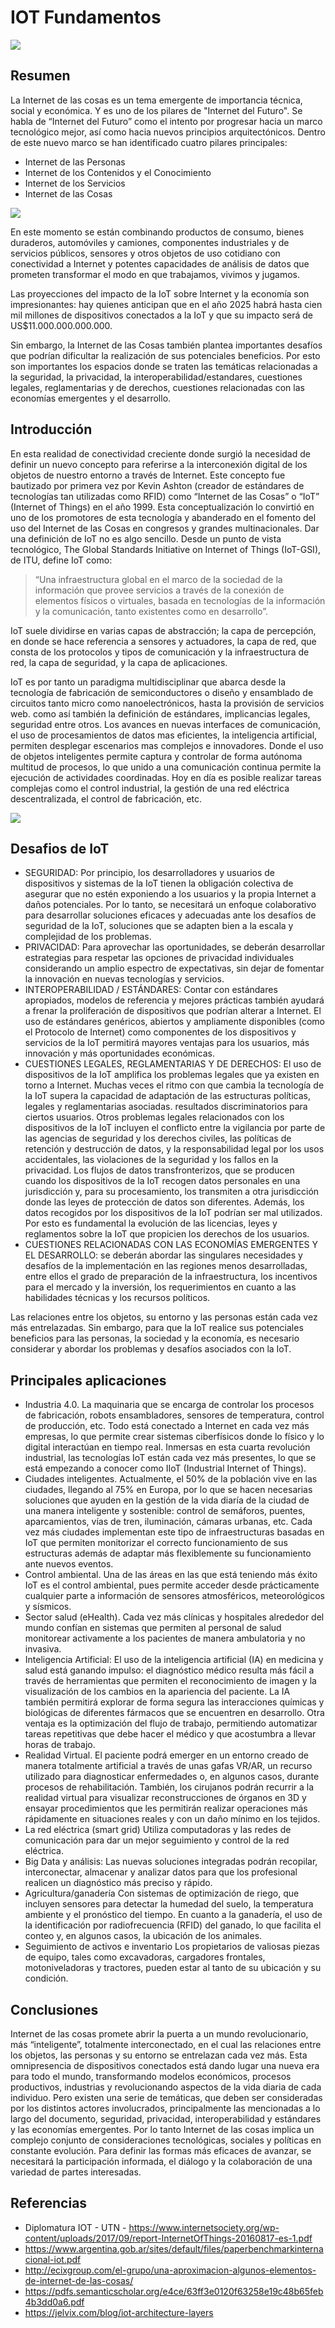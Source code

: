 # IOT Fundamentos

![](/01-IOT_fundamentals/assets/iot.png)

## Resumen
La Internet de las cosas es un tema emergente de importancia técnica, social y económica. Y es uno de los pilares de "Internet del Futuro".
Se habla de “Internet del Futuro” como el intento por progresar hacia un marco tecnológico mejor, así como hacia nuevos principios arquitectónicos. Dentro de este nuevo marco se han identificado cuatro pilares principales:

- Internet de las Personas
- Internet de los Contenidos y el Conocimiento
- Internet de los Servicios
- Internet de las Cosas

![](/01-IOT_fundamentals/assets/iot_diagram.png)

En este momento se están combinando productos de consumo, bienes duraderos, automóviles y camiones, componentes industriales y de servicios públicos, sensores y otros objetos de uso cotidiano con conectividad a Internet y potentes capacidades de análisis de datos que prometen transformar el modo en que trabajamos, vivimos y jugamos.

Las proyecciones del impacto de la IoT sobre Internet y la economía son impresionantes: hay quienes anticipan que en el año 2025 habrá hasta cien mil millones de dispositivos conectados a la IoT y que su impacto será de US$11.000.000.000.000.

Sin embargo, la Internet de las Cosas también plantea importantes desafíos que podrían dificultar la realización de sus potenciales beneficios. Por esto son importantes los espacios donde se traten las temáticas relacionadas a la seguridad, la privacidad, la interoperabilidad/estandares, cuestiones legales, reglamentarias y de derechos, cuestiones relacionadas con las economías emergentes y el desarrollo.



## Introducción

En esta realidad de conectividad creciente donde surgió la necesidad de definir un nuevo concepto para referirse a la interconexión digital de los objetos de nuestro entorno a través de Internet. Este concepto fue bautizado por primera vez por Kevin Ashton (creador de estándares de tecnologías tan utilizadas como RFID) como “Internet de las Cosas” o “IoT” (Internet of Things) en el año 1999. Esta conceptualización lo convirtió en uno de los promotores de esta tecnología y abanderado en el fomento del uso del Internet de las Cosas en congresos y grandes multinacionales. Dar una definición de IoT no es algo sencillo. Desde un punto de vista tecnológico, The Global Standards Initiative on Internet of Things (IoT-GSI), de ITU, define IoT como:

> “Una infraestructura global en el marco de la sociedad de la información que provee servicios a través de la conexión de elementos físicos o virtuales, basada en tecnologías de la información y la comunicación, tanto existentes como en desarrollo”.

IoT suele dividirse en varias capas de abstracción; la capa de percepción, en donde se hace referencia a sensores y actuadores, la capa de red, que consta de los protocolos y tipos de comunicación y la infraestructura de red, la capa de seguridad, y la capa de aplicaciones.

IoT es por tanto un paradigma multidisciplinar que abarca desde la tecnología de fabricación de semiconductores o diseño y ensamblado de circuitos tanto micro como nanoelectrónicos, hasta la provisión de servicios web. como así también la definición de estándares, implicancias legales, seguridad entre otros.
Los avances en nuevas interfaces de comunicación, el uso de procesamientos de datos mas eficientes, la inteligencia artificial, permiten desplegar escenarios mas complejos e innovadores. Donde el uso de objetos inteligentes permite captura y controlar de forma autónoma multitud de procesos, lo que unido a una comunicación continua permite la ejecución de actividades coordinadas. Hoy en día es posible realizar tareas complejas como el control industrial, la gestión de una red eléctrica descentralizada, el control de fabricación, etc.


![](/01-IOT_fundamentals/assets/four-layer-iot-architecture-966x897.png)



## Desafios de IoT
- SEGURIDAD: Por principio, los desarrolladores y usuarios de dispositivos y sistemas de la IoT tienen la obligación colectiva de asegurar que no estén exponiendo a los usuarios y la propia Internet a daños potenciales. Por lo tanto, se necesitará un enfoque colaborativo para desarrollar soluciones eficaces y adecuadas ante los desafíos de seguridad de la IoT, soluciones que se adapten bien a la escala y complejidad de los problemas. 
- PRIVACIDAD: Para aprovechar las oportunidades, se deberán desarrollar estrategias para respetar las opciones de privacidad individuales considerando un amplio espectro de expectativas, sin dejar de fomentar la innovación en nuevas tecnologías y servicios.
- INTEROPERABILIDAD / ESTÁNDARES: Contar con estándares apropiados, modelos de referencia y mejores prácticas también ayudará a frenar la proliferación de dispositivos que podrían alterar a Internet. El uso de estándares genéricos, abiertos y ampliamente disponibles (como el Protocolo de Internet) como componentes de los dispositivos y servicios de la IoT permitirá mayores ventajas para los usuarios, más innovación y más oportunidades económicas.
- CUESTIONES LEGALES, REGLAMENTARIAS Y DE DERECHOS: El uso de dispositivos de la IoT amplifica los problemas legales que ya existen en torno a Internet. Muchas veces el ritmo con que cambia la tecnología de la IoT supera la capacidad de adaptación de las estructuras políticas, legales y reglamentarias asociadas. resultados discriminatorios para ciertos usuarios. Otros problemas legales relacionados con los dispositivos de la IoT incluyen el conflicto entre la vigilancia por parte de las agencias de seguridad y los derechos civiles, las políticas de retención y destrucción de datos, y la responsabilidad legal por los usos accidentales, las violaciones de la seguridad y los fallos en la privacidad. Los flujos de datos transfronterizos, que se producen cuando los dispositivos de la IoT recogen datos personales en una jurisdicción y, para su procesamiento, los transmiten a otra jurisdicción donde las leyes de protección de datos son diferentes. Además, los datos recogidos por los
dispositivos de la IoT podrían ser mal utilizados. Por esto es fundamental la evolución de las licencias, leyes y reglamentos sobre la IoT que propicien los derechos de los usuarios. 
- CUESTIONES RELACIONADAS CON LAS ECONOMÍAS EMERGENTES Y EL DESARROLLO: se deberán abordar las singulares necesidades y desafíos de la implementación en las regiones
menos desarrolladas, entre ellos el grado de preparación de la infraestructura, los incentivos para el mercado y la inversión, los requerimientos en cuanto a las habilidades técnicas y los recursos políticos. 

Las relaciones entre los objetos, su entorno y las personas están cada vez más entrelazadas. Sin embargo, para que la IoT realice sus potenciales beneficios para las personas, la sociedad y la economía, es necesario considerar y abordar los problemas y desafíos asociados con la IoT.

## Principales aplicaciones 
- Industria 4.0. La maquinaria que se encarga de controlar los procesos de fabricación, robots ensambladores, sensores de temperatura, control de producción, etc. Todo está conectado a Internet en cada vez más empresas, lo que permite crear sistemas ciberfísicos donde lo físico y lo digital interactúan en tiempo real. Inmersas en esta cuarta revolución industrial, las tecnologías IoT están cada vez más presentes, lo que se está empezando a conocer como IIoT (Industrial Internet of Things).
- Ciudades inteligentes. Actualmente, el 50% de la población vive en las ciudades, llegando al 75% en Europa, por lo que se hacen necesarias soluciones que ayuden en la gestión de la vida diaría de la ciudad de una manera inteligente y sostenible: control de semáforos, puentes, aparcamientos, vías de tren, iluminación, cámaras urbanas, etc. Cada vez más ciudades implementan este tipo de infraestructuras basadas en IoT que permiten monitorizar el correcto funcionamiento de sus estructuras además de adaptar más flexiblemente su funcionamiento ante nuevos eventos. 
- Control ambiental. Una de las áreas en las que está teniendo más éxito IoT es el control ambiental, pues permite acceder desde prácticamente cualquier parte a información de sensores atmosféricos, meteorológicos y sísmicos.
- Sector salud (eHealth). Cada vez más clínicas y hospitales alrededor del mundo confían en sistemas que permiten al personal de salud monitorear activamente a los pacientes de manera ambulatoria y no invasiva.
- Inteligencia Artificial: El uso de la inteligencia artificial (IA) en medicina y salud está ganando impulso: el diagnóstico médico resulta más fácil a través de herramientas que permiten el reconocimiento de imagen y la visualización de los cambios en la apariencia del paciente. La IA también permitirá explorar de forma segura las interacciones químicas y biológicas de diferentes fármacos que se encuentren en desarrollo. Otra ventaja es la optimización del flujo de trabajo, permitiendo automatizar tareas repetitivas que debe hacer el médico y que acostumbra a llevar horas de trabajo.
- Realidad Virtual. El paciente podrá emerger en un entorno creado de manera totalmente artificial a través de unas gafas VR/AR, un recurso utilizado para diagnosticar enfermedades o, en algunos casos, durante procesos de rehabilitación. También, los cirujanos podrán recurrir a la realidad virtual para visualizar reconstrucciones de órganos en 3D y ensayar procedimientos que les permitirán realizar operaciones más rápidamente en situaciones reales y con un daño mínimo en los tejidos.
- La red eléctrica (smart grid) Utiliza computadoras y las redes de comunicación para dar un mejor seguimiento y control de la red eléctrica.
- Big Data y análisis: Las nuevas soluciones integradas podrán recopilar, interconectar, almacenar y analizar datos para que los profesional realicen un diagnóstico más preciso y rápido.
- Agricultura/ganadería Con sistemas de optimización de riego, que incluyen sensores para detectar la humedad del suelo, la temperatura ambiente y el pronóstico del tiempo. En cuanto a la ganadería, el uso de la identificación por radiofrecuencia (RFID) del ganado, lo que facilita el conteo y, en algunos casos, la ubicación de los animales.
- Seguimiento de activos e inventario Los propietarios de valiosas piezas de equipo, tales como excavadoras, cargadores frontales, motoniveladoras y tractores, pueden estar al tanto de su ubicación y su condición.

## Conclusiones
Internet de las cosas promete abrir la puerta a un mundo revolucionario, más “inteligente”, totalmente interconectado, en el cual las relaciones entre los objetos, las personas y su entorno se entrelazan cada vez más. Esta omnipresencia de dispositivos conectados está dando lugar una nueva era para todo el mundo, transformando modelos económicos, procesos productivos, industrias y revolucionando aspectos de la vida diaria de cada individuo. Pero existen una serie de temáticas, que deben ser consideradas por los distintos actores involucrados, principalmente las mencionadas a lo largo del documento, seguridad, privacidad, interoperabilidad y estándares y las economías emergentes.
Por lo tanto Internet de las cosas implica un complejo conjunto de consideraciones tecnológicas, sociales y políticas en constante evolución.
Para definir las formas más eficaces de avanzar, se necesitará la participación informada, el diálogo y la colaboración de una variedad de partes interesadas.

## Referencias
- Diplomatura IOT - UTN - https://www.internetsociety.org/wp-content/uploads/2017/09/report-InternetOfThings-20160817-es-1.pdf
- https://www.argentina.gob.ar/sites/default/files/paperbenchmarkinternacional-iot.pdf
- http://ecixgroup.com/el-grupo/una-aproximacion-algunos-elementos-de-internet-de-las-cosas/
- https://pdfs.semanticscholar.org/e4ce/63ff3e0120f63258e19c48b65feb4b3dd0a6.pdf
- https://jelvix.com/blog/iot-architecture-layers

